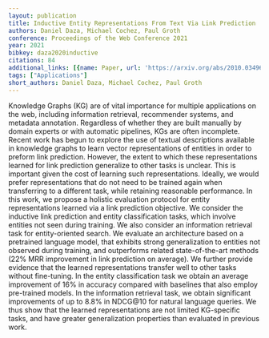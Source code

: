 ```yaml
---
layout: publication
title: Inductive Entity Representations From Text Via Link Prediction
authors: Daniel Daza, Michael Cochez, Paul Groth
conference: Proceedings of the Web Conference 2021
year: 2021
bibkey: daza2020inductive
citations: 84
additional_links: [{name: Paper, url: 'https://arxiv.org/abs/2010.03496'}]
tags: ["Applications"]
short_authors: Daniel Daza, Michael Cochez, Paul Groth
---
```

Knowledge Graphs (KG) are of vital importance for multiple applications on
the web, including information retrieval, recommender systems, and metadata
annotation. Regardless of whether they are built manually by domain experts or
with automatic pipelines, KGs are often incomplete. Recent work has begun to
explore the use of textual descriptions available in knowledge graphs to learn
vector representations of entities in order to preform link prediction.
However, the extent to which these representations learned for link prediction
generalize to other tasks is unclear. This is important given the cost of
learning such representations. Ideally, we would prefer representations that do
not need to be trained again when transferring to a different task, while
retaining reasonable performance.
  In this work, we propose a holistic evaluation protocol for entity
representations learned via a link prediction objective. We consider the
inductive link prediction and entity classification tasks, which involve
entities not seen during training. We also consider an information retrieval
task for entity-oriented search. We evaluate an architecture based on a
pretrained language model, that exhibits strong generalization to entities not
observed during training, and outperforms related state-of-the-art methods (22%
MRR improvement in link prediction on average). We further provide evidence
that the learned representations transfer well to other tasks without
fine-tuning. In the entity classification task we obtain an average improvement
of 16% in accuracy compared with baselines that also employ pre-trained models.
In the information retrieval task, we obtain significant improvements of up to
8.8% in NDCG@10 for natural language queries. We thus show that the learned
representations are not limited KG-specific tasks, and have greater
generalization properties than evaluated in previous work.